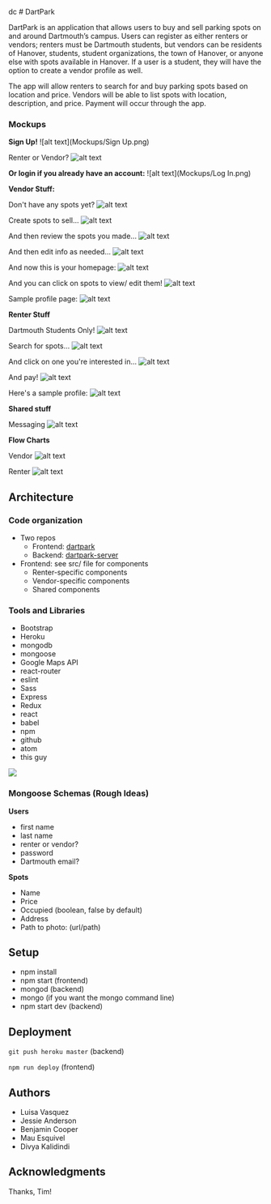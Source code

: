 dc # DartPark

DartPark is an application that allows users to buy and sell parking spots on and around Dartmouth’s campus. Users can register as either renters or vendors; renters must be Dartmouth students, but vendors can be residents of Hanover, students, student organizations, the town of Hanover, or anyone else with spots available in Hanover. If a user is a student, they will have the option to create a vendor profile as well.

The app will allow renters to search for and buy parking spots based on location and price. Vendors will be able to list spots with location, description, and price. Payment will occur through the app.

### Mockups

**Sign Up!**
![alt text](Mockups/Sign Up.png)

Renter or Vendor?
![alt text](Mockups/SelectAccountType.png)

**Or login if you already have an account:**
![alt text](Mockups/Log In.png)

**Vendor Stuff:**

Don't have any spots yet?
![alt text](Mockups/DefaultVendor-FTU.png)

Create spots to sell...
![alt text](Mockups/AddSpots.png)

And then review the spots you made...
![alt text](Mockups/ViewSpots.png)

And then edit info as needed...
![alt text](Mockups/AddPicPopUp.png)

And now this is your homepage:
![alt text](Mockups/DefaultVendor.png)

And you can click on spots to view/ edit them!
![alt text](Mockups/SpotDetails.png)

Sample profile page:
![alt text](Mockups/EditProfile.png)

**Renter Stuff**

Dartmouth Students Only!
![alt text](Mockups/StudentAuth.png)

Search for spots...
![alt text](Mockups/FindSpot-Select.png)

And click on one you're interested in...
![alt text](Mockups/FindSpot-Search.png)

And pay!
![alt text](Mockups/PayForSpot.png)

Here's a sample profile:
![alt text](Mockups/ProfileRenter.png)


**Shared stuff**

Messaging
![alt text](Mockups/Messaging.png)

**Flow Charts**

Vendor
![alt text](Mockups/FLOW_CHART.png)

Renter
![alt text](Mockups/Renter_FLOWCHART.png)


## Architecture

### Code organization

* Two repos
  * Frontend: [dartpark](https://github.com/jessie-anderson/dartpark)
  * Backend: [dartpark-server](https://github.com/jessie-anderson/dartpark-server)
* Frontend: see src/ file for components
  * Renter-specific components
  * Vendor-specific components
  * Shared components

### Tools and Libraries
* Bootstrap
* Heroku
* mongodb
* mongoose
* Google Maps API
* react-router
* eslint
* Sass
* Express
* Redux
* react
* babel
* npm
* github
* atom
* this guy

![](http://i.imgur.com/B8qZnEO.gif)

### Mongoose Schemas (Rough Ideas)

**Users**

* first name
* last name
* renter or vendor?
* password
* Dartmouth email?

**Spots**

* Name
* Price
* Occupied (boolean, false by default)
* Address
* Path to photo: (url/path)

## Setup

* npm install
* npm start (frontend)
* mongod (backend)
* mongo (if you want the mongo command line)
* npm start dev (backend)


## Deployment

`git push heroku master` (backend)

`npm run deploy` (frontend)


## Authors

* Luisa Vasquez
* Jessie Anderson
* Benjamin Cooper
* Mau Esquivel
* Divya Kalidindi

## Acknowledgments

Thanks, Tim!
